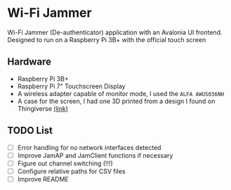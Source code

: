 # Wi-Fi Jammer
Wi-Fi Jammer (De-authenticator) application with an Avalonia UI frontend. Designed to run on a Raspberry Pi 3B+ with the official touch screen
## Hardware
- Raspberry Pi 3B+
- Raspberry Pi 7" Touchscreen Display
- A wireless adapter capable of monitor mode, I used the `ALFA AWUS036NH`
- A case for the screen, I had one 3D printed from a design I found on Thingiverse [(link)](https://www.thingiverse.com/thing:1585924)

## TODO List
- [ ] Error handling for no network interfaces detected
- [ ] Improve JamAP and JamClient functions if necessary
- [ ] Figure out channel switching (!!!)
- [ ] Configure relative paths for CSV files
- [ ] Improve README